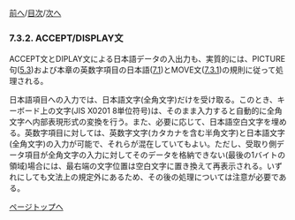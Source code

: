 <!--navi start1-->
[前へ](7-3-1.md)/[目次](https://momoko-yokogawa.github.io/opensourcecobol.github.io/markdown/TOC.html)/[次へ](7-4.md)
<!--navi end1-->
### 7.3.2. ACCEPT/DISPLAY文

ACCEPT文とDIPLAY文による日本語データの入出力も、実質的には、PICTURE句([5.3](5-3.md))および本章の英数字項目の日本語([7.1](7-1.md#71-英数字項目の日本語))とMOVE文([7.3.1](7-3-1.md#731-move文))の規則に従って処理される。

日本語項目への入力では、日本語文字(全角文字)だけを受け取る。このとき、キーボード上の文字(JIS X0201 8単位符号)は、そのまま入力すると自動的に全角文字へ内部表現形式の変換を行う。また、必要に応じて、日本語空白文字を埋める。英数字項目に対しては、英数字文字(カタカナを含む半角文字)と日本語文字(全角文字)の入力が可能で、それらが混在していてもよい。ただし、受取り側データ項目が全角文字の入力に対してそのデータを格納できない(最後の1バイトの領域)場合には、最右端の文字位置は空白文字に置き換えて再表示される。いずれにしても文法上の規定外にあるため、その後の処理については注意が必要である。

<!--navi start2-->

[ページトップへ](7-3-2.md)
<!--navi end2-->
